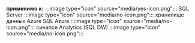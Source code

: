 <Token>**применимо к:** :::image type="icon" source="media/yes-icon.png"::: SQL Server :::image type="icon" source="media/no-icon.png"::: хранилище данных Azure SQL Azure :::image type="icon" source="media/no-icon.png"::: синапсе Analytics (SQL DW) :::image type="icon" source="media/no-icon.png":::</Token>
